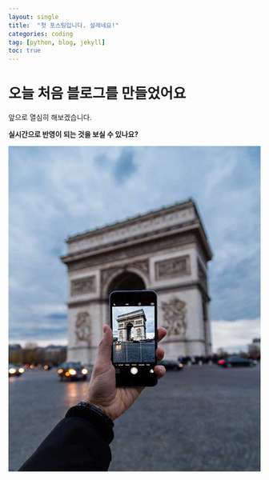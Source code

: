 ```yaml
---
layout: single
title:  "첫 포스팅입니다. 설레네요!"
categories: coding
tag: [python, blog, jekyll]
toc: true
---
```


# 오늘 처음 블로그를 만들었어요
앞으로 열심히 해보겠습니다.



**실시간으로 반영이 되는 것을 보실 수 있나요?**

![06-full](../images/2021-09-13-TIL/06-full.jpg)
